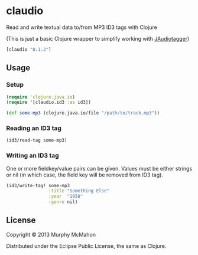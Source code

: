 # claudio

Read and write textual data to/from MP3 ID3 tags with Clojure

(This is just a basic Clojure wrapper to simplify working with 
[JAudiotagger](http://www.jthink.net/jaudiotagger/index.jsp))

```clojure
[claudio "0.1.2"]
```

## Usage

### Setup

```clojure
(require 'clojure.java.io)
(require '[claudio.id3 :as id3])

(def some-mp3 (clojure.java.io/file "/path/to/track.mp3"))
```

### Reading an ID3 tag

```clojure
(id3/read-tag some-mp3)
```

### Writing an ID3 tag

One or more fieldkey/value pairs can be given. Values must be either
strings or nil (in which case, the field key will be removed from ID3 tag).

```clojure
(id3/write-tag! some-mp3
                :title "Something Else"
                :year  "1958"
                :genre nil)
```

## License

Copyright © 2013 Murphy McMahon

Distributed under the Eclipse Public License, the same as Clojure.
